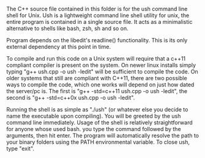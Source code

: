 The C++ source file contained in this folder is for the ush command line shell for Unix.
Ush is a lightweight command line shell utility for unix, the entire
program is contained in a single source file. It acts as a minimalistic alternative
to shells like bash, zsh, sh and so on.

Program depends on the libedit's readline() functionality. This is its only external dependency at this
point in time.

To compile and run this code on a Unix system will require that a c++11 compliant compiler is present on the system.
On newer linux installs simply typing "g++ ush.cpp -o ush -ledit" will be sufficient to compile the code. On older systems
that still are compliant with C++11, there are two possible ways to compile the code, which one works will depend on just
how dated the server/pc is. The first is "g++ -std=c++11 ush.cpp -o ush -ledit", the second is "g++ -std=c++0x ush.cpp -o ush -ledit".

Running the shell is as simple as "./ush" (or whatever else you decide to name the executable upon compiling). You will
be greeted by the ush command line immediately. Usage of the shell is relatively straightforward for anyone whose used bash.
you type the command followed by the arguments, then hit enter. The program will automatically resolve the path to your binary folders
using the PATH environmental variable. To close ush, type "exit".
